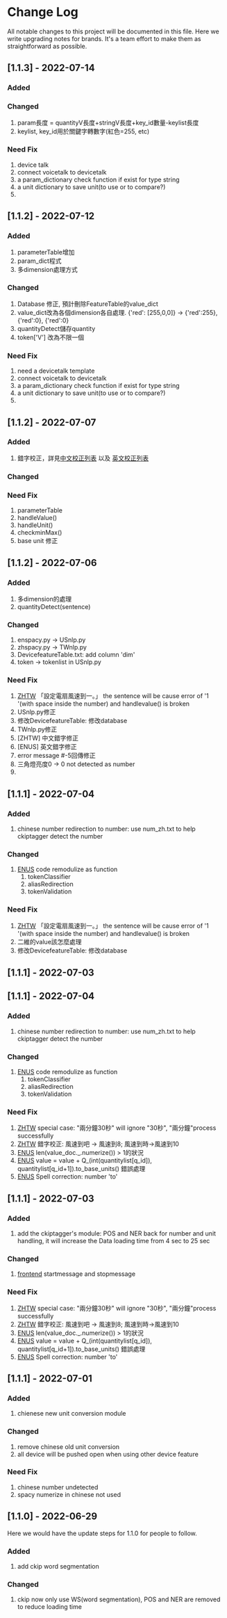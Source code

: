 
# Change Log
All notable changes to this project will be documented in this file.
Here we write upgrading notes for brands. It's a team effort to make them as
straightforward as possible.

## [1.1.3] - 2022-07-14

 
### Added

### Changed
1. param長度 = quantityV長度+stringV長度+key_id數量-keylist長度
2. keylist, key_id用於關鍵字轉數字(紅色=255, etc)


### Need Fix
1. device talk
2. connect voicetalk to devicetalk
3. a param_dictionary check function if exist for type string
4. a unit dictionary to save unit(to use or to compare?)
5. 



## [1.1.2] - 2022-07-12

 
### Added
1. parameterTable增加
2. param_dict程式
3. 多dimension處理方式

### Changed
1. Database 修正, 預計刪除FeatureTable的value_dict
2. value_dict改為各個dimension各自處理. {'red': [255,0,0]} -> {'red':255}, {'red':0}, {'red':0}
3. quantityDetect儲存quantity 
4. token['V'] 改為不限一個


### Need Fix
1. need a devicetalk template
2. connect voicetalk to devicetalk
3. a param_dictionary check function if exist for type string
4. a unit dictionary to save unit(to use or to compare?)
5. 



## [1.1.2] - 2022-07-07
 

 
### Added
1. 錯字校正，詳見[中文校正列表](https://github.com/gggaaammm/Voicetalk/blob/v2/User/dict/zhTW/correction/correction.txt) 以及 [英文校正列表](https://github.com/gggaaammm/Voicetalk/blob/v2/User/dict/enUS/correction/correction.txt)

### Changed



### Need Fix
1. parameterTable
2. handleValue()
3. handleUnit()
4. checkminMax()
5. base unit 修正






## [1.1.2] - 2022-07-06
 

 
### Added
1. 多dimension的處理
2. quantityDetect(sentence)

### Changed
1. enspacy.py -> USnlp.py
2. zhspacy.py -> TWnlp.py
3. DevicefeatureTable.txt: add column 'dim'
4. token -> tokenlist in USnlp.py


### Need Fix
1. [ZHTW](https://github.com/gggaaammm/Voicetalk/blob/v2/User/zhspacy.py) 「設定電扇風速到一。」 the sentence will be cause error of '1 '(with space inside the number) and handlevalue() is broken
2. USnlp.py修正
3. 修改DevicefeatureTable: 修改database
4. TWnlp.py修正
5. [ZHTW] 中文錯字修正
6. [ENUS] 英文錯字修正
7. error message #-5回傳修正
8. 三角燈亮度0 -> 0 not detected as number
9. 




## [1.1.1] - 2022-07-04
 

 
### Added
1. chinese number redirection to number: use num_zh.txt to help ckiptagger detect the number

### Changed
1. [ENUS](https://github.com/gggaaammm/Voicetalk/blob/v2/User/enspacy.py) code remodulize as function
    1. tokenClassifier
    2. aliasRedirection
    3. tokenValidation


### Need Fix
1. [ZHTW](https://github.com/gggaaammm/Voicetalk/blob/v2/User/zhspacy.py) 「設定電扇風速到一。」 the sentence will be cause error of '1 '(with space inside the number) and handlevalue() is broken
2. 二維的value該怎麼處理
3. 修改DevicefeatureTable: 修改database


## [1.1.1] - 2022-07-03




## [1.1.1] - 2022-07-04
 

 
### Added
1. chinese number redirection to number: use num_zh.txt to help ckiptagger detect the number

### Changed
1. [ENUS](https://github.com/gggaaammm/Voicetalk/blob/v2/User/enspacy.py) code remodulize as function
    1. tokenClassifier
    2. aliasRedirection
    3. tokenValidation


### Need Fix
1. [ZHTW](https://github.com/gggaaammm/Voicetalk/blob/v2/User/zhspacy.py) special case: "兩分鐘30秒" will ignore "30秒",  "兩分鐘"process successfully
2. [ZHTW](https://github.com/gggaaammm/Voicetalk/blob/v2/User/zhspacy.py) 錯字校正: 風速到吧 -> 風速到8; 風速到時->風速到10
3. [ENUS](https://github.com/gggaaammm/Voicetalk/blob/v2/User/enspacy.py) len(value_doc._.numerize()) > 1的狀況
4. [ENUS](https://github.com/gggaaammm/Voicetalk/blob/v2/User/enspacy.py) value = value + Q_(int(quantitylist[q_id]), quantitylist[q_id+1]).to_base_units() 錯誤處理
5. [ENUS](https://github.com/gggaaammm/Voicetalk/blob/v2/User/enspacy.py) Spell correction: number 'to'


## [1.1.1] - 2022-07-03

 
### Added
1. add the ckiptagger's module: POS and NER back for number and unit handling, it will increase the Data loading time from 4 sec to 25 sec


### Changed
1. [frontend](https://github.com/gggaaammm/Voicetalk/blob/v2/User/templates/index.html) startmessage and stopmessage 

### Need Fix
1. [ZHTW](https://github.com/gggaaammm/Voicetalk/blob/v2/User/zhspacy.py) special case: "兩分鐘30秒" will ignore "30秒",  "兩分鐘"process successfully
2. [ZHTW](https://github.com/gggaaammm/Voicetalk/blob/v2/User/zhspacy.py) 錯字校正: 風速到吧 -> 風速到8; 風速到時->風速到10
3. [ENUS](https://github.com/gggaaammm/Voicetalk/blob/v2/User/enspacy.py) len(value_doc._.numerize()) > 1的狀況
4. [ENUS](https://github.com/gggaaammm/Voicetalk/blob/v2/User/enspacy.py) value = value + Q_(int(quantitylist[q_id]), quantitylist[q_id+1]).to_base_units() 錯誤處理
5. [ENUS](https://github.com/gggaaammm/Voicetalk/blob/v2/User/enspacy.py) Spell correction: number 'to'



## [1.1.1] - 2022-07-01
 
 
### Added
1. chienese new unit conversion module


### Changed
1. remove chinese old unit conversion
2. all device will be pushed open when using other device feature

### Need Fix
1. chinese number undetected
2. spacy numerize in chinese not used

 
## [1.1.0] - 2022-06-29
  
Here we would have the update steps for 1.1.0 for people to follow.
 
### Added
1. add ckip word segmentation
 
### Changed
1. ckip now only use WS(word segmentation), POS and NER are removed to reduce loading time

 

 
